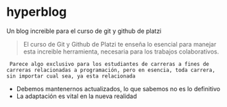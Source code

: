 # hyperblog
Un blog increible para el curso de git y github de platzi
> El curso de Git y Github de Platzi te enseña lo esencial para manejar esta increible herramienta, necesaria para los trabajos colaborativos.

` Parece algo exclusivo para los estudiantes de carreras a fines de carreras relacionadas a programación, pero en esencia, toda carrera, sin importar cual sea, ya esta relacionada` 

* Debemos mantenernos actualizados, lo que sabemos no es lo definitivo
* La adaptación es vital en la nueva realidad